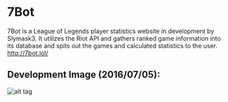 # 7Bot
7Bot is a League of Legends player statistics website in development by Slymask3. It utilizes the Riot API and gathers ranked game information into its database and spits out the games and calculated statistics to the user. http://7bot.lol/

## Development Image (2016/07/05):
![alt tag](http://image.prntscr.com/image/8be4e78aec104374a71539b06bc02bc8.png)